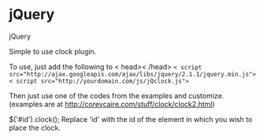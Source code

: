 # jQuery
jQuery

Simple to use clock plugin.


To use, just add the following to < head>< /head>
  `< script src="http://ajax.googleapis.com/ajax/libs/jquery/2.1.1/jquery.min.js">
  < script src="http://yourdomain.com/js/jQclock.js">`
 
 Then just use one of the codes from the examples and customize. (examples are at http://coreycaire.com/stuff/clock/clock2.html)

  $('#id').clock();
  Replace 'id' with the id of the element in which you wish to place the clock.
